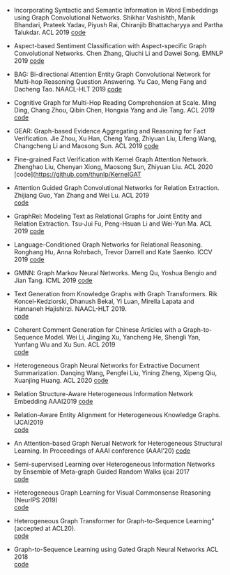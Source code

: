 - Incorporating Syntactic and Semantic Information in Word Embeddings using Graph Convolutional Networks. Shikhar Vashishth, Manik Bhandari, Prateek Yadav, Piyush Rai, Chiranjib Bhattacharyya and Partha Talukdar. ACL 2019 
[code](http://github.com/malllabiisc/WordGCN)

- Aspect-based Sentiment Classification with Aspect-specific Graph Convolutional Networks. Chen Zhang, Qiuchi Li and Dawei Song. EMNLP 2019 
[code](https://github.com/GeneZC/ASGCN)

- BAG: Bi-directional Attention Entity Graph Convolutional Network for Multi-hop Reasoning Question Answering. Yu Cao, Meng Fang and Dacheng Tao. NAACL-HLT 2019 
[code](https://github.com/caoyu1991/BAG)

- Cognitive Graph for Multi-Hop Reading Comprehension at Scale. Ming Ding, Chang Zhou, Qibin Chen, Hongxia Yang and Jie Tang. ACL 2019 
[code](https://github.com/THUDM/CogQA)

- GEAR: Graph-based Evidence Aggregating and Reasoning for Fact Verification. Jie Zhou, Xu Han, Cheng Yang, Zhiyuan Liu, Lifeng Wang, Changcheng Li and Maosong Sun. ACL 2019 
[code](https://github.com/thunlp/GEAR)

- Fine-grained Fact Verification with Kernel Graph Attention Network. Zhenghao Liu, Chenyan Xiong, Maosong Sun, Zhiyuan Liu. ACL 2020  
[code](https://github.com/thunlp/KernelGAT

- Attention Guided Graph Convolutional Networks for Relation Extraction. Zhijiang Guo, Yan Zhang and Wei Lu. ACL 2019  
[code](https://github.com/Cartus/AGGCN_TACRED)

- GraphRel: Modeling Text as Relational Graphs for Joint Entity and Relation Extraction. Tsu-Jui Fu, Peng-Hsuan Li and Wei-Yun Ma. ACL 2019 
[code](https://github.com/tsujuifu/pytorch_graph-rel)

- Language-Conditioned Graph Networks for Relational Reasoning. Ronghang Hu, Anna Rohrbach, Trevor Darrell and Kate Saenko. ICCV 2019 
[code](http://ronghanghu.com/lcgn)

- GMNN: Graph Markov Neural Networks. Meng Qu, Yoshua Bengio and Jian Tang. ICML 2019 
[code](https://github.com/DeepGraphLearning/GMNN)

- Text Generation from Knowledge Graphs with Graph Transformers. Rik Koncel-Kedziorski, Dhanush Bekal, Yi Luan, Mirella Lapata and Hannaneh Hajishirzi. NAACL-HLT 2019.  
[code](https://github.com/rikdz/GraphWriter)

- Coherent Comment Generation for Chinese Articles with a Graph-to-Sequence Model. Wei Li, Jingjing Xu, Yancheng He, Shengli Yan, Yunfang Wu and Xu Sun. ACL 2019  
[code](https://github.com/lancopku/Graph-to-seq-comment-generation)

- Heterogeneous Graph Neural Networks for Extractive Document Summarization. Danqing Wang, Pengfei Liu, Yining Zheng, Xipeng Qiu, Xuanjing Huang. ACL 2020 
[code](https://github.com/brxx122/HeterSUMGraph)

- Relation Structure-Aware Heterogeneous Information Network Embedding AAAI2019 
[code](https://github.com/rootlu/RHINE)

- Relation-Aware Entity Alignment for Heterogeneous Knowledge Graphs. IJCAI2019  
[code](https://github.com/StephanieWyt/RDGCN)

- An Attention-based Graph Nerual Network for Heterogeneous Structural Learning. In Proceedings of AAAI conference (AAAI’20) 
[code](https://github.com/didi/hetsann)

- Semi-supervised Learning over Heterogeneous Information Networks by Ensemble of Meta-graph Guided Random Walks ijcai 2017  
[code](https://github.com/HKUST-KnowComp/semihin)

- Heterogeneous Graph Learning for Visual Commonsense Reasoning (NeurlPS 2019)  
[code](https://github.com/yuweijiang/HGL-pytorch)

- Heterogeneous Graph Transformer for Graph-to-Sequence Learning" (accepted at ACL20).  
[code](https://github.com/QAQ-v/HetGT)

- Graph-to-Sequence Learning using Gated Graph Neural Networks ACL 2018  
[code](https://github.com/beckdaniel/acl2018_graph2seq)

